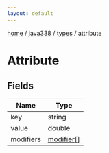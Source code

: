 ```yaml
---
layout: default
---
```


[home](/)  /  [java338](/protocol/java338)  /  [types](/protocol/java338/types)  /  attribute

# Attribute

## Fields

Name | Type
---|---
key | string
value | double
modifiers | [modifier](/protocol/java338/types/modifier)[]

